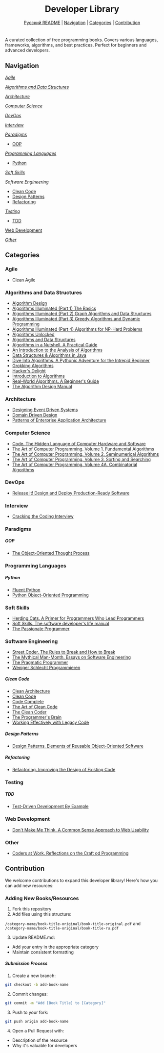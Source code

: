 
<div align="center">
  <h1>
    <span style="vertical-align: middle;">Developer Library</span>
  </h1>
    <a href="i18n/README_ru.md">Русский README</a> |
    <a href="#navigation">Navigation</a> |
    <a href="#categories">Categories</a> |
    <a href="#contribution">Contribution</a>
</div>

#

A curated collection of free programming books. Covers various languages, frameworks, algorithms, and best practices. Perfect for beginners and advanced developers.


## <span id="navigation">Navigation</span>

[*Agile*](#agile)

[*Algorithms and Data Structures*](#algorithms-data-structures)

[*Architecture*](#architecture)

[*Computer Science*](#computer-science)

[*DevOps*](#devops)

[*Interview*](#interview)

[*Paradigms*](#paradigms)
- [OOP](#oop)

[*Programming Languages*](#programming-languages)
- [Python](#python)

[*Soft Skills*](#soft-skills)

[*Software Engineering*](#software-engineering)
- [Clean Code](#clean-code)
- [Design Patterns](#design-patterns)
- [Refactoring](#refactoring)

[*Testing*](#testing)
- [TDD](#tdd)

[Web Development](#web-development)

[*Other*](#other)

## <span id="categories">Categories</span>


### <a name="agile"></a> **Agile**
- [Clean Agile](books/agile/Clean%20Agile)

### <a name="algorithms-data-structures"></a> **Algorithms and Data Structures**

- [Algorithm Design](books/algorithms-data-structures/Algorithm%20Design)
- [Algorithms Illuminated (Part 1) The Basics](books/algorithms-data-structures/Algorithms%20Illuminated%20(Part%201)%20The%20Basics)
- [Algorithms Illuminated (Part 2) Graph Algorithms and Data Structures](books/algorithms-data-structures/Algorithms%20Illuminated%20(Part%202)%20Graph%20Algorithms%20and%20Data%20Structures)
- [Algorithms Illuminated (Part 3) Greedy Algorithms and Dynamic Programming](books/algorithms-data-structures/Algorithms%20Illuminated%20(Part%203)%20Greedy%20Algorithms%20and%20Dynamic%20Programming)
- [Algorithms Illuminated (Part 4) Algorithms for NP-Hard Problems](books/algorithms-data-structures/Algorithms%20Illuminated%20(Part%204)%20Algorithms%20for%20NP-Hard%20Problems)
- [Algorithms Unlocked](books/algorithms-data-structures/Algorithms%20Unlocked)
- [Algorithms and Data Structures](books/algorithms-data-structures/Algorithms%20and%20Data%20Structures)
- [Algorithms in a Nutshell. A Practical Guide](books/algorithms-data-structures/Algorithms%20in%20a%20Nutshell.%20A%20Practical%20Guide)
- [An Introduction to the Analysis of Algorithms](books/algorithms-data-structures/An%20Introduction%20to%20the%20Analysis%20of%20Algorithms)
- [Data Structures & Algorithms in Java](books/algorithms-data-structures/Data%20Structures%20%26%20Algorithms%20in%20Java)
- [Dive Into Algorithms. A Pythonic Adventure for the Intrepid Beginner](books/algorithms-data-structures/Dive%20Into%20Algorithms.%20A%20Pythonic%20Adventure%20for%20the%20Intrepid%20Beginner)
- [Grokking Algorithms](books/algorithms-data-structures/Grokking%20Algorithms)
- [Hacker's Delight](books/algorithms-data-structures/Hacker's%20Delight)
- [Introduction to Algorithms](books/algorithms-data-structures/Introduction%20to%20Algorithms)
- [Real-World Algorithms. A Beginner's Guide](books/algorithms-data-structures/Real-World%20Algorithms.%20A%20Beginner's%20Guide)
- [The Algorithm Design Manual](books/algorithms-data-structures/The%20Algorithm%20Design%20Manual)

### <a name="architecture"></a> **Architecture**
- [Designing Event Driven Systems](books/architecture/Designing%20Event%20Driven%20Systems)
- [Domain Driven Design](books/architecture/Domain%20Driven%20Design)
- [Patterns of Enterprise Application Architecture](books/architecture/Patterns%20of%20Enterprise%20Application%20Architecture)

### <a name="computer-science"></a> **Computer Science**
- [Code. The Hidden Language of Computer Hardware and Software](books/computer-science/Code.%20The%20Hidden%20Language%20of%20Computer%20Hardware%20and%20Software)
- [The Art of Computer Programming. Volume 1. Fundamental Algorithms](books/computer-science/The%20Art%20of%20Computer%20Programming.%20Volume%201.%20Fundamental%20Algorithms)
- [The Art of Computer Programming. Volume 2. Seminumerical Algorithms
](books/computer-science/The%20Art%20of%20Computer%20Programming.%20Volume%202.%20Seminumerical%20Algorithms)
- [The Art of Computer Programming. Volume 3. Sorting and Searching](books/computer-science/The%20Art%20of%20Computer%20Programming.%20Volume%203.%20Sorting%20and%20Searching)
- [The Art of Computer Programming. Volume 4A. Combinatorial Algorithms](books/computer-science/The%20Art%20of%20Computer%20Programming.%20Volume%204A.%20Combinatorial%20Algorithms)

### <a name="devops"></a> **DevOps**
- [Release it! Design and Deploy Production-Ready Software](books/devops/Release%20it!%20Design%20and%20Deploy%20Production-Ready%20Software)

### <a name="interview"></a> **Interview**
- [Cracking the Coding Interview](books/interview/Cracking%20the%20Coding%20Interview)

### <a name="paradigms"></a> **Paradigms**

##### <a name="oop"></a> **OOP**
- [The Object-Oriented Thought Process](books/paradigms/oop/The%20Object-Oriented%20Thought%20Process)

### <a name="programming-languages"></a> **Programming Languages**

##### <a name="python"></a> **Python**
- [Fluent Python](books/programming-languages/python/Fluent%20Python)
- [Python Object-Oriented Programming](books/programming-languages/python/Python%20Object-Oriented%20Programming)

### <a name="soft-skills"></a> **Soft Skills**
- [Herding Cats. A Primer for Programmers Who Lead Programmers
](books/soft-skills/Herding%20Cats.%20A%20Primer%20for%20Programmers%20Who%20Lead%20Programmers)
- [Soft Skills. The software developer's life manual](books/soft-skills/Soft%20Skills.%20The%20software%20developer's%20life%20manual)
- [The Passionate Programmer](books/soft-skills/The%20Passionate%20Programmer)

### <a name="software-engineering"></a> **Software Engineering**
- [Street Coder. The Rules to Break and How to Break](books/software-engineering/_/Street%20Coder.%20The%20Rules%20to%20Break%20and%20How%20to%20Break)
- [The Mythical Man-Month. Essays on Software Engineering
](books/software-engineering/_/The%20Mythical%20Man-Month.%20Essays%20on%20Software%20Engineering)
- [The Pragmatic Programmer](books/software-engineering/_/The%20Pragmatic%20Programmer)
- [Weniger Schlecht Programmieren](books/software-engineering/_/Weniger%20Schlecht%20Programmieren)

##### <a name="clean-code"></a> **Clean Code**
- [Clean Architecture](books/software-engineering/clean-code/Clean%20Architecture)
- [Clean Code](books/software-engineering/clean-code/Clean%20Code)
- [Code Complete](books/software-engineering/clean-code/Code%20Complete)
- [The Art of Clean Code](books/software-engineering/clean-code/The%20Art%20of%20Clean%20Code)
- [The Clean Coder](books/software-engineering/clean-code/The%20Clean%20Coder)
- [The Programmer's Brain](books/software-engineering/clean-code/The%20Programmer's%20Brain)
- [Working Effectively with Legacy Code](books/software-engineering/clean-code/Working%20Effectively%20with%20Legacy%20Code)
  
##### <a name="design-patterns"></a> **Design Patterns**
- [Design Patterns. Elements of Reusable Object-Oriented Software](books/software-engineering/design-patterns/Design%20Patterns.%20Elements%20of%20Reusable%20Object-Oriented%20Software)
  
##### <a name="refactoring"></a> **Refactoring**
- [Refactoring. Improving the Design of Existing Code](books/software-engineering/refactoring/Refactoring.%20Improving%20the%20Design%20of%20Existing%20Code)

### <a name="testing"></a> **Testing**

##### <a name="tdd"></a> **TDD**
- [Test-Driven Development By Example](books/testing/tdd/Test-Driven%20Development%20By%20Example)

### <a name="web-development"></a> **Web Development**
- [Don't Make Me Think. A Common Sense Approach to Web Usability
](books/web-development/Don't%20Make%20Me%20Think.%20A%20Common%20Sense%20Approach%20to%20Web%20Usability)

### <a name="other"></a> **Other**
- [Coders at Work. Reflections on the Craft od Programming
](books/other/Coders%20at%20Work.%20Reflections%20on%20the%20Craft%20od%20Programming)

## <span id="contribution">Contribution</span>
 
We welcome contributions to expand this developer library! Here's how you can add new resources:

### Adding New Books/Resources
1. Fork this repository
2. Add files using this structure:

`/category-name/book-title-original/book-title-original.pdf` and `/category-name/book-title-original/book-title-ru.pdf`

3. Update README.md:
- Add your entry in the appropriate category
- Maintain consistent formatting

##### Submission Process
1. Create a new branch:
```bash
git checkout -b add-book-name
```
2. Commit changes:
```bash
git commit -m "Add [Book Title] to [Category]"
```
3. Push to your fork:
```bash
git push origin add-book-name
```
4. Open a Pull Request with:
- Description of the resource
- Why it's valuable for developers
